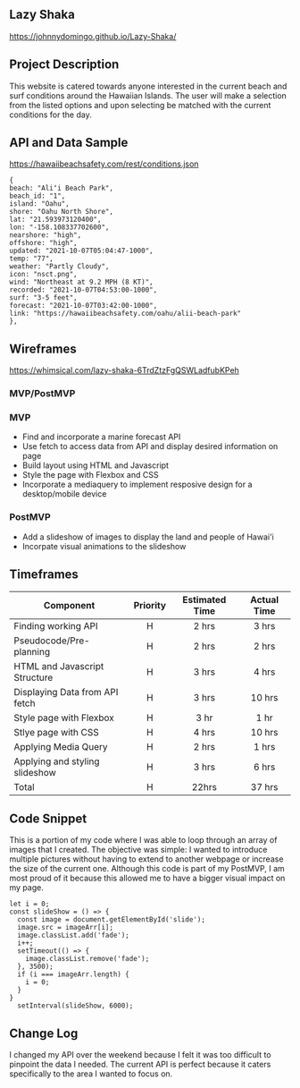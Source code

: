 ## Lazy Shaka
https://johnnydomingo.github.io/Lazy-Shaka/

## Project Description
This website is catered towards anyone interested in the current beach and surf conditions around the Hawaiian Islands. The user will make a selection from the listed options and upon selecting be matched with the current conditions for the day. 

## API and Data Sample
https://hawaiibeachsafety.com/rest/conditions.json

```
{
beach: "Aliʻi Beach Park",
beach_id: "1",
island: "Oahu",
shore: "Oahu North Shore",
lat: "21.593973120400",
lon: "-158.108337702600",
nearshore: "high",
offshore: "high",
updated: "2021-10-07T05:04:47-1000",
temp: "77",
weather: "Partly Cloudy",
icon: "nsct.png",
wind: "Northeast at 9.2 MPH (8 KT)",
recorded: "2021-10-07T04:53:00-1000",
surf: "3-5 feet",
forecast: "2021-10-07T03:42:00-1000",
link: "https://hawaiibeachsafety.com/oahu/alii-beach-park"
},
```
## Wireframes
https://whimsical.com/lazy-shaka-6TrdZtzFgQSWLadfubKPeh

### MVP/PostMVP

### MVP
- Find and incorporate a marine forecast API
- Use fetch to access data from API and display desired information on page
- Build layout using HTML and Javascript
- Style the page with Flexbox and CSS
- Incorporate a mediaquery to implement resposive design for a desktop/mobile device

### PostMVP
- Add a slideshow of images to display the land and people of Hawai'i
- Incorpate visual animations to the slideshow

## Timeframes

| Component | Priority | Estimated Time | Actual Time |
| --- | :---: | :---: | :---: |
| Finding working API | H | 2 hrs| 3 hrs | 
| Pseudocode/Pre-planning | H | 2 hrs| 2 hrs | 
| HTML and Javascript Structure | H | 3 hrs| 4 hrs |
| Displaying Data from API fetch | H | 3 hrs| 10 hrs | 
| Style page with Flexbox | H | 3 hr| 1 hr | 
| Stlye page with CSS | H | 4 hrs| 10 hrs | 
| Applying Media Query | H | 2 hrs| 1 hrs | 
| Applying and styling slideshow | H | 3 hrs| 6 hrs | 
| Total | H | 22hrs| 37 hrs |

## Code Snippet 

This is a portion of my code where I was able to loop through an array of images that I created. The objective was simple: I wanted to introduce multiple pictures without having to extend to another webpage or increase the size of the current one. Although this code is part of my PostMVP, I am most proud of it because this allowed me to have a bigger visual impact on my page. 

```
let i = 0;
const slideShow = () => {
  const image = document.getElementById('slide');
  image.src = imageArr[i];
  image.classList.add('fade');
  i++;
  setTimeout(() => {
    image.classList.remove('fade');
  }, 3500);
  if (i === imageArr.length) {
    i = 0;
  }
}
  setInterval(slideShow, 6000);
```
## Change Log

I changed my API over the weekend because I felt it was too difficult to pinpoint the data I needed. The current API is perfect because it caters specifically to the area I wanted to focus on.